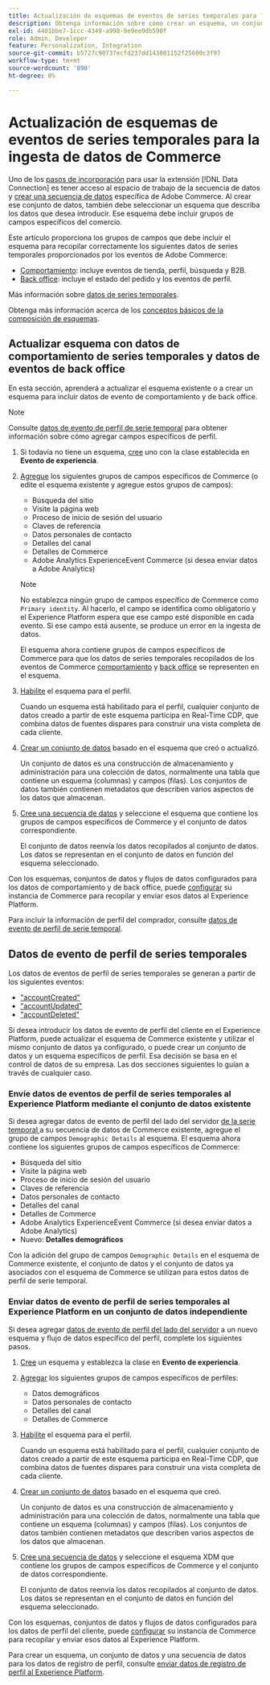 ```yaml
---
title: Actualización de esquemas de eventos de series temporales para la ingesta de datos de Commerce
description: Obtenga información sobre cómo crear un esquema, un conjunto de datos y un conjunto de datos para recopilar y enviar datos de evento de series temporales para la ingesta de datos de Commerce.
exl-id: 4401bbe7-1ccc-4349-a998-9e9ee9db590f
role: Admin, Developer
feature: Personalization, Integration
source-git-commit: b5727c90737ecfd237dd143801152f25600c3f97
workflow-type: tm+mt
source-wordcount: '898'
ht-degree: 0%

---
```


# Actualización de esquemas de eventos de series temporales para la ingesta de datos de Commerce

Uno de los [pasos de incorporación](overview.md#onboarding-steps) para usar la extensión [!DNL Data Connection] es tener acceso al espacio de trabajo de la secuencia de datos y [crear una secuencia de datos](https://experienceleague.adobe.com/docs/experience-platform/datastreams/overview.html) específica de Adobe Commerce. Al crear ese conjunto de datos, también debe seleccionar un esquema que describa los datos que desea introducir. Ese esquema debe incluir grupos de campos específicos del comercio.

Este artículo proporciona los grupos de campos que debe incluir el esquema para recopilar correctamente los siguientes datos de series temporales proporcionados por los eventos de Adobe Commerce:

- [Comportamiento](events.md): incluye eventos de tienda, perfil, búsqueda y B2B.
- [Back office](events-backoffice.md): incluye el estado del pedido y los eventos de perfil.

Más información sobre [datos de series temporales](data-ingestion.md).

Obtenga más información acerca de los [conceptos básicos de la composición de esquemas](https://experienceleague.adobe.com/docs/experience-platform/xdm/schema/composition.html).

## Actualizar esquema con datos de comportamiento de series temporales y datos de eventos de back office

En esta sección, aprenderá a actualizar el esquema existente o a crear un esquema para incluir datos de evento de comportamiento y de back office.

>[!NOTE]
>
>Consulte [datos de evento de perfil de serie temporal](#time-series-profile-event-data) para obtener información sobre cómo agregar campos específicos de perfil.

1. Si todavía no tiene un esquema, [cree](https://experienceleague.adobe.com/docs/experience-platform/xdm/ui/resources/schemas.html#create) uno con la clase establecida en **Evento de experiencia**.

1. [Agregue](https://experienceleague.adobe.com/docs/experience-platform/xdm/ui/resources/schemas.html#add-field-groups) los siguientes grupos de campos específicos de Commerce (o edite el esquema existente y agregue estos grupos de campos):

   - Búsqueda del sitio
   - Visite la página web
   - Proceso de inicio de sesión del usuario
   - Claves de referencia
   - Datos personales de contacto
   - Detalles del canal
   - Detalles de Commerce
   - Adobe Analytics ExperienceEvent Commerce (si desea enviar datos a Adobe Analytics)

   >[!NOTE]
   >
   > No establezca ningún grupo de campos específico de Commerce como `Primary identity`. Al hacerlo, el campo se identifica como obligatorio y el Experience Platform espera que ese campo esté disponible en cada evento. Si ese campo está ausente, se produce un error en la ingesta de datos.

   El esquema ahora contiene grupos de campos específicos de Commerce para que los datos de series temporales recopilados de los eventos de Commerce [comportamiento](events.md) y [back office](events-backoffice.md) se representen en el esquema.

1. [Habilite](https://experienceleague.adobe.com/docs/experience-platform/xdm/ui/resources/schemas.html#profile) el esquema para el perfil.

   Cuando un esquema está habilitado para el perfil, cualquier conjunto de datos creado a partir de este esquema participa en Real-Time CDP, que combina datos de fuentes dispares para construir una vista completa de cada cliente.

1. [Crear un conjunto de datos](https://experienceleague.adobe.com/docs/platform-learn/implement-mobile-sdk/experience-cloud/platform.html#create-a-dataset) basado en el esquema que creó o actualizó.

   Un conjunto de datos es una construcción de almacenamiento y administración para una colección de datos, normalmente una tabla que contiene un esquema (columnas) y campos (filas). Los conjuntos de datos también contienen metadatos que describen varios aspectos de los datos que almacenan.

1. [Cree una secuencia de datos](https://experienceleague.adobe.com/docs/experience-platform/datastreams/overview.html) y seleccione el esquema que contiene los grupos de campos específicos de Commerce y el conjunto de datos correspondiente.

   El conjunto de datos reenvía los datos recopilados al conjunto de datos. Los datos se representan en el conjunto de datos en función del esquema seleccionado.

Con los esquemas, conjuntos de datos y flujos de datos configurados para los datos de comportamiento y de back office, puede [configurar](connect-data.md#data-collection) su instancia de Commerce para recopilar y enviar esos datos al Experience Platform.

Para incluir la información de perfil del comprador, consulte [datos de evento de perfil de serie temporal](#time-series-profile-event-data).

## Datos de evento de perfil de series temporales

Los datos de eventos de perfil de series temporales se generan a partir de los siguientes eventos:

- [&quot;accountCreated&quot;](events-backoffice.md#accountcreated)
- [&quot;accountUpdated&quot;](events-backoffice.md#accountupdated)
- [&quot;accountDeleted&quot;](events-backoffice.md#accountdeleted)

Si desea introducir los datos de evento de perfil del cliente en el Experience Platform, puede actualizar el esquema de Commerce existente y utilizar el mismo conjunto de datos ya configurado, o puede crear un conjunto de datos y un esquema específicos de perfil. Esa decisión se basa en el control de datos de su empresa. Las dos secciones siguientes lo guían a través de cualquier caso.

### Envíe datos de eventos de perfil de series temporales al Experience Platform mediante el conjunto de datos existente

Si desea agregar datos de evento de perfil del lado del servidor [de la serie temporal ](events-backoffice.md#customer-profile-events-server-side) a su secuencia de datos de Commerce existente, agregue el grupo de campos `Demographic Details` al esquema. El esquema ahora contiene los siguientes grupos de campos específicos de Commerce:

- Búsqueda del sitio
- Visite la página web
- Proceso de inicio de sesión del usuario
- Claves de referencia
- Datos personales de contacto
- Detalles del canal
- Detalles de Commerce
- Adobe Analytics ExperienceEvent Commerce (si desea enviar datos a Adobe Analytics)
- Nuevo: **Detalles demográficos**

Con la adición del grupo de campos `Demographic Details` en el esquema de Commerce existente, el conjunto de datos y el conjunto de datos ya asociados con el esquema de Commerce se utilizan para estos datos de perfil de serie temporal.

### Enviar datos de evento de perfil de series temporales al Experience Platform en un conjunto de datos independiente

Si desea agregar [datos de evento de perfil del lado del servidor](events-backoffice.md#customer-profile-events-server-side) a un nuevo esquema y flujo de datos específico del perfil, complete los siguientes pasos.

1. [Cree](https://experienceleague.adobe.com/docs/experience-platform/xdm/ui/resources/schemas.html#create) un esquema y establezca la clase en **Evento de experiencia**.

1. [Agregar](https://experienceleague.adobe.com/docs/experience-platform/xdm/ui/resources/schemas.html#add-field-groups) los siguientes grupos de campos específicos de perfiles:

   - Datos demográficos
   - Datos personales de contacto
   - Detalles del canal
   - Detalles de Commerce

1. [Habilite](https://experienceleague.adobe.com/docs/experience-platform/xdm/ui/resources/schemas.html#profile) el esquema para el perfil.

   Cuando un esquema está habilitado para el perfil, cualquier conjunto de datos creado a partir de este esquema participa en Real-Time CDP, que combina datos de fuentes dispares para construir una vista completa de cada cliente.

1. [Crear un conjunto de datos](https://experienceleague.adobe.com/docs/platform-learn/implement-mobile-sdk/experience-cloud/platform.html#create-a-dataset) basado en el esquema que creó.

   Un conjunto de datos es una construcción de almacenamiento y administración para una colección de datos, normalmente una tabla que contiene un esquema (columnas) y campos (filas). Los conjuntos de datos también contienen metadatos que describen varios aspectos de los datos que almacenan.

1. [Cree una secuencia de datos](https://experienceleague.adobe.com/docs/experience-platform/datastreams/overview.html) y seleccione el esquema XDM que contiene los grupos de campos específicos de Commerce y el conjunto de datos correspondiente.

   El conjunto de datos reenvía los datos recopilados al conjunto de datos. Los datos se representan en el conjunto de datos en función del esquema seleccionado.

Con los esquemas, conjuntos de datos y flujos de datos configurados para los datos de perfil del cliente, puede [configurar](connect-data.md#data-collection) su instancia de Commerce para recopilar y enviar esos datos al Experience Platform.

Para crear un esquema, un conjunto de datos y una secuencia de datos para los datos de registro de perfil, consulte [enviar datos de registro de perfil al Experience Platform](profile-data.md).
